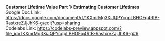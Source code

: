 **Customer Lifetime Value Part 1: Estimating Customer Lifetimes**      
Google Doc Link:   https://docs.google.com/document/d/1KXmrMg3XiJQPYcqpLBHOFq4RtB-RastxreZJjJhK6-g/edit?usp=sharing   
Codelabs Link:     https://codelabs-preview.appspot.com/?file_id=1KXmrMg3XiJQPYcqpLBHOFq4RtB-RastxreZJjJhK6-g#6
